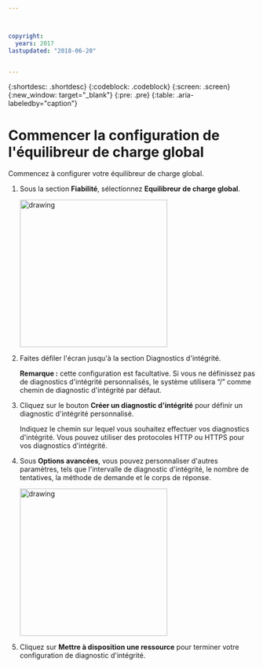 ```yaml
---



copyright:
  years: 2017
lastupdated: "2018-06-20"


---
```


{:shortdesc: .shortdesc}
{:codeblock: .codeblock}
{:screen: .screen}
{:new_window: target="_blank"}
{:pre: .pre}
{:table: .aria-labeledby="caption"}

# Commencer la configuration de l'équilibreur de charge global
Commencez à configurer votre équilibreur de charge global.

1. Sous la section **Fiabilité**, sélectionnez **Equilibreur de charge global**. 
    
    <img src="images/Reliability6.png" alt="drawing" style="width: 300px;"/>

2. Faites défiler l'écran jusqu'à la section Diagnostics d'intégrité. 

   **Remarque :** cette configuration est facultative. Si vous ne définissez pas de diagnostics d'intégrité personnalisés, le système utilisera “/” comme chemin de diagnostic d'intégrité par défaut. 

3. Cliquez sur le bouton **Créer un diagnostic d'intégrité** pour définir un diagnostic d'intégrité personnalisé.   

   Indiquez le chemin sur lequel vous souhaitez effectuer vos diagnostics d'intégrité. Vous pouvez utiliser des protocoles HTTP ou HTTPS pour vos diagnostics d'intégrité. 
   
4. Sous **Options avancées**, vous pouvez personnaliser d'autres paramètres, tels que l'intervalle de diagnostic d'intégrité, le nombre de tentatives, la méthode de demande et le corps de réponse. 
   
   <img src="images/Reliability6.png" alt="drawing" style="width: 300px;"/>
   
5. Cliquez sur **Mettre à disposition une ressource** pour terminer votre configuration de diagnostic d'intégrité. 
